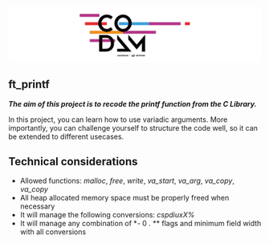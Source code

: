 [![Logo](https://github.com/qingqingqingli/readme_images/blob/master/codam_logo_1.png)](https://github.com/qingqingqingli/ft_printf)

## ft_printf
***The aim of this project is to recode the printf function from the C Library.***

In this project, you can learn how to use variadic arguments. More importantly, you can challenge yourself to structure the code well, so it can be extended to different usecases.

## Technical considerations

- Allowed functions: *malloc*, *free*, *write*, *va_start*, *va_arg*, *va_copy*, *va_copy*
- All heap allocated memory space must be properly freed when necessary
- It will manage the following conversions: *cspdiuxX%*
- It will manage any combination of *- 0 . ** flags and minimum field width with all conversions

